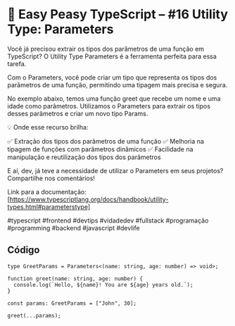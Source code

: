 # 🧠 Easy Peasy TypeScript – #16 Utility Type: Parameters

Você já precisou extrair os tipos dos parâmetros de uma função em TypeScript? O Utility Type Parameters é a ferramenta perfeita para essa tarefa.

Com o Parameters<Type>, você pode criar um tipo que representa os tipos dos parâmetros de uma função, permitindo uma tipagem mais precisa e segura.

No exemplo abaixo, temos uma função greet que recebe um nome e uma idade como parâmetros. Utilizamos o Parameters para extrair os tipos desses parâmetros e criar um novo tipo Params.

💡 Onde esse recurso brilha:

✅ Extração dos tipos dos parâmetros de uma função
✅ Melhoria na tipagem de funções com parâmetros dinâmicos
✅ Facilidade na manipulação e reutilização dos tipos dos parâmetros

E aí, dev, já teve a necessidade de utilizar o Parameters em seus projetos? Compartilhe nos comentários!

Link para a documentação: [https://www.typescriptlang.org/docs/handbook/utility-types.html#parameterstype]

#typescript #frontend #devtips #vidadedev #fullstack #programação #programming #backend #javascript #devlife

## Código
```
type GreetParams = Parameters<(name: string, age: number) => void>;

function greet(name: string, age: number) {
  console.log(`Hello, ${name}! You are ${age} years old.`);
}

const params: GreetParams = ["John", 30];

greet(...params);
```
